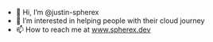 - 👋 Hi, I’m @justin-spherex
- 👀 I’m interested in helping people with their cloud journey
- 📫 How to reach me at www.spherex.dev

<!---
justin-spherex/justin-spherex is a ✨ special ✨ repository because its `README.md` (this file) appears on your GitHub profile.
You can click the Preview link to take a look at your changes.
--->
